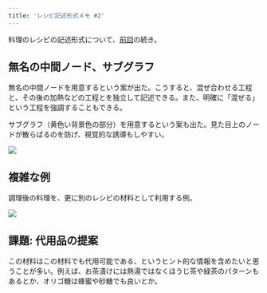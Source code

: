 ```yaml
---
title: 'レシピ記述形式メモ #2'
---
```

料理のレシピの記述形式について、[前回](https://r7kamura.com/articles/2022-05-13-mermaid-recipe-memo)の続き。

無名の中間ノード、サブグラフ
--------------

無名の中間ノードを用意するという案が出た。こうすると、混ぜ合わせる工程と、その後の加熱などの工程とを独立して記述できる。また、明確に「混ぜる」という工程を強調することもできる。

サブグラフ（黄色い背景色の部分）を用意するという案も出た。見た目上のノードが散らばるのを防げ、視覚的な誘導もしやすい。

![](https://lh3.googleusercontent.com/docs/ADP-6oHso3NNiinfO4Is4hgjK2NYK12CknnognrzzxhkdkhheLW_8W0ZfMiR9JkRHxWd59MNDY2b0uQNRI2zKAyrKj2WONX2ZeSm-OSf51WJgAv8py0UfWmNzmrct-N9or-9J7-Tk7DTGszClgKa5a9I2XrfbggwIOf-HF4hVuGAqBm9CjyA4KsZ4ex9tQmYnxD6BcSCaEksP__1Ek5KLE8KKMadUyZ6KkRU-Kv1_S5NtL_aAHLZh2IHwaTNGjq1JoMK8vLc9ms6eP58RL2SLl6By-QjS3UBbVLg8ByV0FoUrKYf63m95x8RtbXCoh_sJOzN8QGFQA93TeqjRH5oZTSISi9W4ha44N1VY8iCXcAuhP0wpl4h9S52zzcKyL6vPSOAv0OXjlLx7CZXuehp-75i5GhQfk5mumNTyvRWl_ZnCFDg6bBe-jvKxlnBpoIH35oGOD0uR1WTzJGV2AEji-G0UHKsocs558JrcQfDZyInQ40xt_9SMMistRDv6o9errXCWStXXnFRDl535ehx_t5ISrUX9K2yyaFLavz1fzvW_8b5Gc7zOA5PWso8pLc4JqJfHzHROqMUHW1jaXU9-NW2OZrPxwyN48bGHl8GBYjIcFFI1_4xs40XJS2d5FYwMuK9KXWRaF6Qarm4iUBCfsYcFVnS_mbWtLMx6EODQ0ZUFzy6bmxDxantKhgusmyjCd_fq4PNeTHGrYSBMfrKgvuh1ID9nkBAMqw8CcxJOL68pAiXz1DufGltq0Jh9VoRe0Ozcy23I3BomqxjspNdKG8uixIiDeRWtD3IeYjM-n5HHNNGQllG6-e6bBhbV1kAOsh5qS8r-4V1p7m6fXKi40kQfHdq1wDmoQvJN-pdUl5E6G3QSXbqpQ0ssye5KE1E-tI4SmRlzYgXfbh73e5aLNYsxU_HcYL_IpbWjMnWJtCi_jGw4ya7kZwPjWj1faCu2Kr7xvcglBiF3uKVmKtz8vSM39fjRmKqlvkMfpHxmId-9Z_7tsCmt1VjSlQRsbo6Y8djSGNtKaqu9CtYqKHfA2W1V5Yiv3bpHVlbwzodz7HOSo98H5gTAmo_Q_J4auLia4W6nu-FIfdyI2o3CofcZRkLRgCZGK8wCu526VIX_fzQzwFf6GMAHyCJFOEkhgZ3oMMOGwNnoQRnybR__pDiqVYmB0Xrnsa_SHyAZVgZNGNebmbo2AsLqiVwG3AHIaR2DHMJlBm4HSsdQthWFQ0qQ4nwb2-w5lj-rOHiWuBvSZ6eU5r3IDpI)

複雑な例
----

調理後の料理を、更に別のレシピの材料として利用する例。

![](https://lh3.googleusercontent.com/docs/ADP-6oFGP2txTE3c102ff9brpKn6x_yxpfb3d4O6UZ7qizz8Ot3m2aZ0mKfU-WSPAmNleaQN42smxWscZ1mCdrAcd3biuKLJKs4h4jh6ucVCWfSbkq-GCnkft0GaO0xy8LK5xoUpuQILZ-cci-GWMwxqCP4dK3DSOZWDBxk81wldVJPFnxudxxn8BesGwGiOSBdpEXZZhmVBo5aFx643VZOhGDlz15peB23aJO2sje4QXkCxZvDbWsESDEjxYmA2XtVtRlNN-KHjF7Hlfy7O1iZvJUDrA5QQMeWVi8_56EXQXrsqYEe6--mTQxnp7NVfNy1hGddXUhfNz2X8BWp8rD6Lg7B02GY1L9GQuKxNP4AFAXPVKDY-9yjSL8eFefU7L1bNaR3bDvhMQCnNFolicVFsFJ3WdQFeSPLO3rtQy1iQ6iuSjsW476SQzKIlpbjCxN55XcwcFKWTetPvr4cTnW4DGLXA4laA0SICXEa9WX4W8f28uvnIQlL0Rv1I4sQxSQZiXbBhYxEASvDSATQ8VvslEkxLj0Q6WWXSuaNRIVfScxrO0S9WpiaAzsTIrA2ERepxkdB2Hv5jWALiKEMkt4wbj5adOk_lMX88JihRzl0VHvt6CkAvqZ_0mzGdiXJ3mjkq2GnefvxGRtqMkJ76uLOWzWql08v56gbZjRNXrA8ufXfxHCIh6XGzXI9fUCjz3feeRJcGVBiJeS91phkyTAwiKen0eqtUg9T6mbjsTuXDzmcDbCFqd9J4L_jH2IF9JmBAHbNkYoZ7QKMZ09S7DMvIgvkJD3-NbVqx_DD-VILh_UlgPBKuUsclNBTisWuLpVDKTZRWRUUaqNPvhqUGaUbEAYZM7M8NbKD7cTP07U1dQ43g8DJ0O-n5CJi-T_fttwkN_Cz0bj3K3A3WnMXjygO9DxDhtOywRVQKJA5YxgiMfVihObI0T8wyqB-Ax5V6NKzVm1rBcbclmfNBeLeatVFVCYf38tfSqwG3K1B6hnS2bO2mqiHnEnY06MO06eTQVQVxLLMi4qCYQXyp_6pYuCx5iR4aaQaGfvBsykYn5GdP5DTGF3RKPyWzokhTGXKA5dIheczLKr6HwkVjxUCk9kwgMpznW0pj1aiPxDNna0VTz-TUqYfx96oU_dhjJ7_Ct4dCojtDJmWqTxUwqYbtANtjlloUwffmTp1qJeFOm9ltq0nbeiziKnuMyx_nYr4QDavbtE84So766xFyJ-mGsFERZbVeYj0E7K5cDuxYoejiARXUVp2l)

課題: 代用品の提案
----------

この材料はこの材料でも代用可能である、というヒント的な情報を含めたいと思うことが多い。例えば、お茶漬けには熱湯ではなくほうじ茶や緑茶のパターンもあるとか、オリゴ糖は蜂蜜や砂糖でも良いとか。
